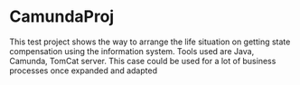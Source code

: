 # CamundaProj
This test project shows the way to arrange the life situation on getting state compensation using the information system. 
Tools used are Java, Camunda, TomCat server.
This case could be used for a lot of business processes once expanded and adapted 
